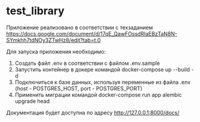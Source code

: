 # test_library

Приложение реализовано в соответствии с 
техзаданием https://docs.google.com/document/d/17qE_QawFOssdRIaEBzTaN8N-SYmkhh7tdNOy3ZTwHz8/edit?tab=t.0

Для запуска приложения необходимо:

1. Создать файл .env в соответствии с файлом .env.sample
2. Запустить контейнер в докере командой docker-compose up --build -d
3. Подключиться к базе данных, используя переменные из файла .env (host - POSTGRES_HOST, port - POSTGRES_PORT)
4. Применить миграции командой docker-compose run app alembic upgrade head

Документация будет доступна по адресу http://127.0.0.1:8000/docs/